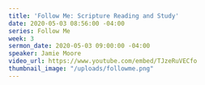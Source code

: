 ```yaml
---
title: 'Follow Me: Scripture Reading and Study'
date: 2020-05-03 08:56:00 -04:00
series: Follow Me
week: 3
sermon_date: 2020-05-03 09:00:00 -04:00
speaker: Jamie Moore
video_url: https://www.youtube.com/embed/TJzeRuVECfo
thumbnail_image: "/uploads/followme.png"
---
```


